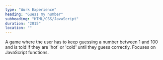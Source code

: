 ```yaml
---
type: "Work Experience"
heading: "Guess my number"
subheading: "HTML/CSS/JavaScript"
duration: "2015"
location: ""
---
```


A game where the user has to keep guessing a number between 1 and 100 and is told if they are 'hot' or 'cold' until they guess correctly. Focuses on JavaScript functions.
